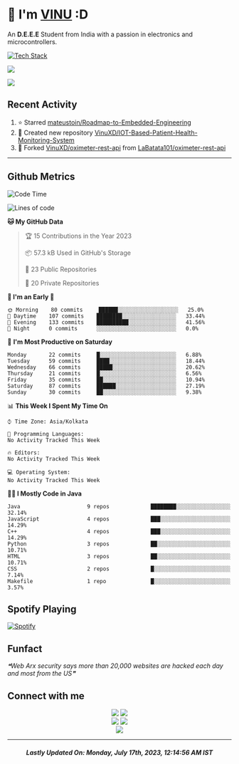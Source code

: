 # 👋 I'm [VINU](https://vinuxd.github.io) :D

An **D.E.E.E** Student from India with a passion in electronics and microcontrollers.
<br/>

[![Tech Stack](https://skillicons.dev/icons?i=c,java,py,spring,md,regex,arduino,raspberrypi,firebase,mongodb,git,heroku,netlify,androidstudio,vscode,figma,&theme=dark&perline=7)](https://t.me/VinuXD)

<a href=https://vinuxd.me><img src="https://github-readme-stats.vercel.app/api?username=vinuxd&hide=issues&show_icons=true&theme=chartreuse-dark&include_all_commits=true&count_private=true"/></a>

<a href=https://vinuxd.me><img src="http://github-readme-streak-stats.herokuapp.com?user=vinuxd&theme=chartreuse-dark&hide_border=false&date_format=j%20M%5B%20Y%5D"/></a>

## Recent Activity
<!--RECENT_ACTIVITY:start-->
1. ⭐ Starred [mateustoin/Roadmap-to-Embedded-Engineering](https://github.com/mateustoin/Roadmap-to-Embedded-Engineering)<br>
2. 📔 Created new repository [VinuXD/IOT-Based-Patient-Health-Monitoring-System](https://github.com/VinuXD/IOT-Based-Patient-Health-Monitoring-System)<br>
3. 🔱 Forked [VinuXD/oximeter-rest-api](https://github.com/VinuXD/oximeter-rest-api) from [LaBatata101/oximeter-rest-api](https://github.com/LaBatata101/oximeter-rest-api)<br>
<!--RECENT_ACTIVITY:end-->
---

## Github Metrics

<!--START_SECTION:waka-->
![Code Time](http://img.shields.io/badge/Code%20Time%20since%2021/1/2022-158%20hrs%2013%20mins-blue?style=plastic&logo=Codepen)

![Lines of code](https://img.shields.io/badge/From%20Hello%20World%20I%27ve%20Written-220%20Thousand%20lines%20of%20code-blue)

**🐱 My GitHub Data** 

> 🏆 15 Contributions in the Year 2023
 > 
> 📦 57.3 kB Used in GitHub's Storage 
 > 
> 📜 23 Public Repositories 
 > 
> 🔑 20 Private Repositories  
 > 
**🥰 I'm an Early 🐤** 

```text
🌞 Morning    80 commits     ██████░░░░░░░░░░░░░░░░░░░   25.0% 
🌆 Daytime    107 commits    ████████░░░░░░░░░░░░░░░░░   33.44% 
🌃 Evening    133 commits    ██████████░░░░░░░░░░░░░░░   41.56% 
🌙 Night      0 commits      ░░░░░░░░░░░░░░░░░░░░░░░░░   0.0%
```
📅 **I'm Most Productive on Saturday** 

```text
Monday       22 commits     █░░░░░░░░░░░░░░░░░░░░░░░░   6.88% 
Tuesday      59 commits     ████░░░░░░░░░░░░░░░░░░░░░   18.44% 
Wednesday    66 commits     █████░░░░░░░░░░░░░░░░░░░░   20.62% 
Thursday     21 commits     █░░░░░░░░░░░░░░░░░░░░░░░░   6.56% 
Friday       35 commits     ██░░░░░░░░░░░░░░░░░░░░░░░   10.94% 
Saturday     87 commits     ██████░░░░░░░░░░░░░░░░░░░   27.19% 
Sunday       30 commits     ██░░░░░░░░░░░░░░░░░░░░░░░   9.38%
```


📊 **This Week I Spent My Time On** 

```text
⌚︎ Time Zone: Asia/Kolkata

💬 Programming Languages: 
No Activity Tracked This Week

🔥 Editors: 
No Activity Tracked This Week

💻 Operating System: 
No Activity Tracked This Week
```

**🧑‍💻 I Mostly Code in Java** 

```text
Java                     9 repos             ████████░░░░░░░░░░░░░░░░░   32.14% 
JavaScript               4 repos             ███░░░░░░░░░░░░░░░░░░░░░░   14.29% 
C++                      4 repos             ███░░░░░░░░░░░░░░░░░░░░░░   14.29% 
Python                   3 repos             ██░░░░░░░░░░░░░░░░░░░░░░░   10.71% 
HTML                     3 repos             ██░░░░░░░░░░░░░░░░░░░░░░░   10.71% 
CSS                      2 repos             █░░░░░░░░░░░░░░░░░░░░░░░░   7.14% 
Makefile                 1 repo              █░░░░░░░░░░░░░░░░░░░░░░░░   3.57%
```



<!--END_SECTION:waka-->

## Spotify Playing

[![Spotify](https://spotifyxd.vercel.app/api/spotify?background_color=000000&border_color=00ff7f)](https://open.spotify.com/user/31a2knpxmuez2uo44wigmbqxjapy?si=ORyXsvpDQy6DNbodyG10lA)

## Funfact

<!--STARTS_HERE_QUOTE_README-->
<i>❝Web Arx security says more than 20,000 websites are hacked each day and most from the US❞</i>
<!--ENDS_HERE_QUOTE_README-->

## Connect with me

<div align="center" class="first">
<a href="https://t.me/VinuXD"><img src="https://img.shields.io/badge/Telegram-2CA5E0?style=for-the-badge&logo=telegram&logoColor=white"></a>
<a href="mailto:vinuvarsath3@gmail.com"><img src="https://img.shields.io/badge/Gmail-D14836?style=for-the-badge&logo=gmail&logoColor=white"></a>
</div>

<div align="center" class="second">
<a href="https://dev.to/VinuXD"><img src="https://img.shields.io/badge/dev.to-0A0A0A?style=for-the-badge&logo=devdotto&logoColor=white"></a>
<a href="https://stackoverflow.com/users/17960559/vinuxd"><img src="https://img.shields.io/badge/StackOverFlow-orange?style=for-the-badge&logo=stackoverflow&logoColor=white"></a>
</div>

<div align="center" class="third">
<a href="https://VinuXD.github.io"><img src="https://img.shields.io/badge/website-000000?style=for-the-badge&logo=About.me&logoColor=white"></a>
</div>

---

<!--RECENT_ACTIVITY:last_update-->
<h5 align="center">Lastly Updated On: <b>Monday, July 17th, 2023, 12:14:56 AM IST</b></h5>
<!--RECENT_ACTIVITY:last_update_end-->
